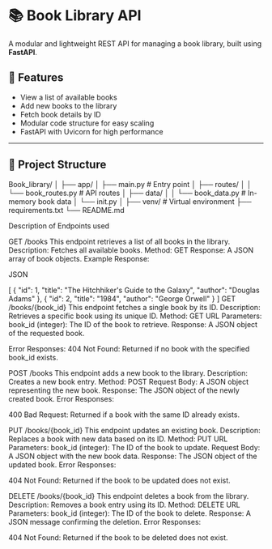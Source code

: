 # 📚 Book Library API

A modular and lightweight REST API for managing a book library, built using **FastAPI**.

## 🚀 Features

- View a list of available books
- Add new books to the library
- Fetch book details by ID
- Modular code structure for easy scaling
- FastAPI with Uvicorn for high performance

---

## 📁 Project Structure
Book_library/
│
├── app/
│ ├── main.py # Entry point
│ ├── routes/
│ │ └── book_routes.py # API routes
│ ├── data/
│ │ └── book_data.py # In-memory book data
│ └── init.py
│
├── venv/ # Virtual environment
├── requirements.txt
└── README.md

Description of Endpoints used

GET /books
This endpoint retrieves a list of all books in the library.
Description: Fetches all available books.
Method: GET
Response: A JSON array of book objects.
Example Response:

JSON

[
  {
    "id": 1,
    "title": "The Hitchhiker's Guide to the Galaxy",
    "author": "Douglas Adams"
  },
  {
    "id": 2,
    "title": "1984",
    "author": "George Orwell"
  }
]
GET /books/{book_id}
This endpoint fetches a single book by its ID.
Description: Retrieves a specific book using its unique ID.
Method: GET
URL Parameters:
book_id (integer): The ID of the book to retrieve.
Response: A JSON object of the requested book.

Error Responses:
404 Not Found: Returned if no book with the specified book_id exists.

POST /books
This endpoint adds a new book to the library.
Description: Creates a new book entry.
Method: POST
Request Body: A JSON object representing the new book.
Response: The JSON object of the newly created book.
Error Responses:

400 Bad Request: Returned if a book with the same ID already exists.

PUT /books/{book_id}
This endpoint updates an existing book.
Description: Replaces a book with new data based on its ID.
Method: PUT
URL Parameters:
book_id (integer): The ID of the book to update.
Request Body: A JSON object with the new book data.
Response: The JSON object of the updated book.
Error Responses:

404 Not Found: Returned if the book to be updated does not exist.

DELETE /books/{book_id}
This endpoint deletes a book from the library.
Description: Removes a book entry using its ID.
Method: DELETE
URL Parameters:
book_id (integer): The ID of the book to delete.
Response: A JSON message confirming the deletion.
Error Responses:

404 Not Found: Returned if the book to be deleted does not exist.
